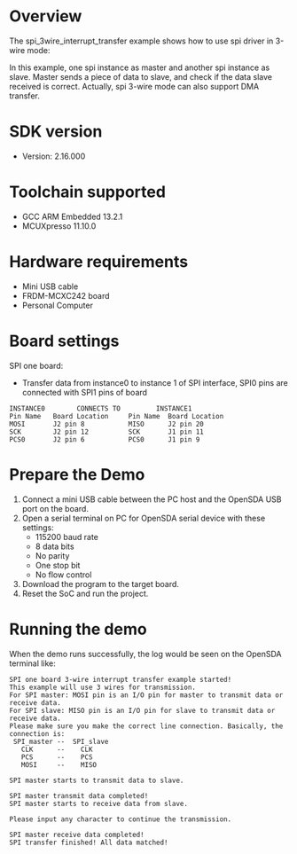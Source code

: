Overview
========
The spi_3wire_interrupt_transfer example shows how to use spi driver in 3-wire mode:

In this example, one spi instance as master and another spi instance as slave. Master sends a piece of data to slave,
and check if the data slave received is correct. Actually, spi 3-wire mode can also support DMA transfer.

SDK version
===========
- Version: 2.16.000

Toolchain supported
===================
- GCC ARM Embedded  13.2.1
- MCUXpresso  11.10.0

Hardware requirements
=====================
- Mini USB cable
- FRDM-MCXC242 board
- Personal Computer

Board settings
==============
SPI one board:
  + Transfer data from instance0 to instance 1 of SPI interface, SPI0 pins are connected with
    SPI1 pins of board
~~~~~~~~~~~~~~~~~~~~~~~~~~~~~~~~~~~~~~~~~~~~~~~~~~~~~~
INSTANCE0        CONNECTS TO         INSTANCE1
Pin Name   Board Location     Pin Name  Board Location
MOSI       J2 pin 8           MISO      J2 pin 20
SCK        J2 pin 12          SCK       J1 pin 11
PCS0       J2 pin 6           PCS0      J1 pin 9
~~~~~~~~~~~~~~~~~~~~~~~~~~~~~~~~~~~~~~~~~~~~~~~~~~~~~~
Prepare the Demo
================
1.  Connect a mini USB cable between the PC host and the OpenSDA USB port on the board.
2.  Open a serial terminal on PC for OpenSDA serial device with these settings:
    - 115200 baud rate
    - 8 data bits
    - No parity
    - One stop bit
    - No flow control
3.  Download the program to the target board.
4.  Reset the SoC and run the project.

Running the demo
================
When the demo runs successfully, the log would be seen on the OpenSDA terminal like:

~~~~~~~~~~~~~~~~~~~~~~~~~~~~~~~~~~~~~~~
SPI one board 3-wire interrupt transfer example started!
This example will use 3 wires for transmission.
For SPI master: MOSI pin is an I/O pin for master to transmit data or receive data.
For SPI slave: MISO pin is an I/O pin for slave to transmit data or receive data.
Please make sure you make the correct line connection. Basically, the connection is: 
 SPI_master --  SPI_slave   
   CLK      --    CLK  
   PCS      --    PCS  
   MOSI     --    MISO  

SPI master starts to transmit data to slave.

SPI master transmit data completed!
SPI master starts to receive data from slave.

Please input any character to continue the transmission.

SPI master receive data completed!
SPI transfer finished! All data matched!
~~~~~~~~~~~~~~~~~~~~~~~~~~~~~~~~~~~~~~~
